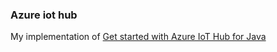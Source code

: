 ### Azure iot hub 

My implementation of [Get started with Azure IoT Hub for Java](https://azure.microsoft.com/en-us/documentation/articles/iot-hub-java-java-getstarted/)

